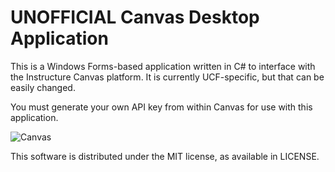 UNOFFICIAL Canvas Desktop Application
===================================
This is a Windows Forms-based application written in C# to interface with the Instructure Canvas platform. It is currently UCF-specific, but that can be easily changed.

You must generate your own API key from within Canvas for use with this application.

![Canvas](https://upload.wikimedia.org/wikipedia/commons/thumb/2/2f/3D_Schildersdoek.JPG/220px-3D_Schildersdoek.JPG)

This software is distributed under the MIT license, as available in LICENSE.
